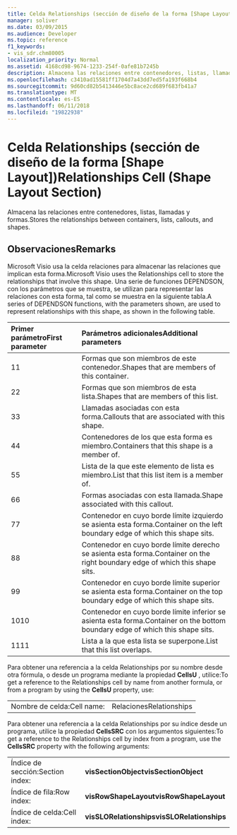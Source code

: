 ```yaml
---
title: Celda Relationships (sección de diseño de la forma [Shape Layout])
manager: soliver
ms.date: 03/09/2015
ms.audience: Developer
ms.topic: reference
f1_keywords:
- vis_sdr.chm80005
localization_priority: Normal
ms.assetid: 4168cd98-9674-1233-254f-0afe81b7245b
description: Almacena las relaciones entre contenedores, listas, llamadas y formas.
ms.openlocfilehash: c3410ad15581ff1704d7a43dd7ed5fa193f668b4
ms.sourcegitcommit: 9d60cd82b5413446e5bc8ace2cd689f683fb41a7
ms.translationtype: MT
ms.contentlocale: es-ES
ms.lasthandoff: 06/11/2018
ms.locfileid: "19822938"
---
```

# <a name="relationships-cell-shape-layout-section"></a><span data-ttu-id="1d4c5-103">Celda Relationships (sección de diseño de la forma [Shape Layout])</span><span class="sxs-lookup"><span data-stu-id="1d4c5-103">Relationships Cell (Shape Layout Section)</span></span>

<span data-ttu-id="1d4c5-104">Almacena las relaciones entre contenedores, listas, llamadas y formas.</span><span class="sxs-lookup"><span data-stu-id="1d4c5-104">Stores the relationships between containers, lists, callouts, and shapes.</span></span> 
  
## <a name="remarks"></a><span data-ttu-id="1d4c5-105">Observaciones</span><span class="sxs-lookup"><span data-stu-id="1d4c5-105">Remarks</span></span>

 <span data-ttu-id="1d4c5-106">Microsoft Visio usa la celda relaciones para almacenar las relaciones que implican esta forma.</span><span class="sxs-lookup"><span data-stu-id="1d4c5-106">Microsoft Visio uses the Relationships cell to store the relationships that involve this shape.</span></span> <span data-ttu-id="1d4c5-107">Una serie de funciones DEPENDSON, con los parámetros que se muestra, se utilizan para representar las relaciones con esta forma, tal como se muestra en la siguiente tabla.</span><span class="sxs-lookup"><span data-stu-id="1d4c5-107">A series of DEPENDSON functions, with the parameters shown, are used to represent relationships with this shape, as shown in the following table.</span></span> 
  
|<span data-ttu-id="1d4c5-108">**Primer parámetro**</span><span class="sxs-lookup"><span data-stu-id="1d4c5-108">**First parameter**</span></span>|<span data-ttu-id="1d4c5-109">**Parámetros adicionales**</span><span class="sxs-lookup"><span data-stu-id="1d4c5-109">**Additional parameters**</span></span>|
|:-----|:-----|
|<span data-ttu-id="1d4c5-110">1</span><span class="sxs-lookup"><span data-stu-id="1d4c5-110">1</span></span>  <br/> |<span data-ttu-id="1d4c5-111">Formas que son miembros de este contenedor.</span><span class="sxs-lookup"><span data-stu-id="1d4c5-111">Shapes that are members of this container.</span></span>  <br/> |
|<span data-ttu-id="1d4c5-112">2</span><span class="sxs-lookup"><span data-stu-id="1d4c5-112">2</span></span>  <br/> |<span data-ttu-id="1d4c5-113">Formas que son miembros de esta lista.</span><span class="sxs-lookup"><span data-stu-id="1d4c5-113">Shapes that are members of this list.</span></span>  <br/> |
|<span data-ttu-id="1d4c5-114">3</span><span class="sxs-lookup"><span data-stu-id="1d4c5-114">3</span></span>  <br/> |<span data-ttu-id="1d4c5-115">Llamadas asociadas con esta forma.</span><span class="sxs-lookup"><span data-stu-id="1d4c5-115">Callouts that are associated with this shape.</span></span>  <br/> |
|<span data-ttu-id="1d4c5-116">4</span><span class="sxs-lookup"><span data-stu-id="1d4c5-116">4</span></span>  <br/> |<span data-ttu-id="1d4c5-117">Contenedores de los que esta forma es miembro.</span><span class="sxs-lookup"><span data-stu-id="1d4c5-117">Containers that this shape is a member of.</span></span>  <br/> |
|<span data-ttu-id="1d4c5-118">5</span><span class="sxs-lookup"><span data-stu-id="1d4c5-118">5</span></span>  <br/> |<span data-ttu-id="1d4c5-119">Lista de la que este elemento de lista es miembro.</span><span class="sxs-lookup"><span data-stu-id="1d4c5-119">List that this list item is a member of.</span></span>  <br/> |
|<span data-ttu-id="1d4c5-120">6</span><span class="sxs-lookup"><span data-stu-id="1d4c5-120">6</span></span>  <br/> |<span data-ttu-id="1d4c5-121">Formas asociadas con esta llamada.</span><span class="sxs-lookup"><span data-stu-id="1d4c5-121">Shape associated with this callout.</span></span>  <br/> |
|<span data-ttu-id="1d4c5-122">7</span><span class="sxs-lookup"><span data-stu-id="1d4c5-122">7</span></span>  <br/> |<span data-ttu-id="1d4c5-123">Contenedor en cuyo borde límite izquierdo se asienta esta forma.</span><span class="sxs-lookup"><span data-stu-id="1d4c5-123">Container on the left boundary edge of which this shape sits.</span></span>  <br/> |
|<span data-ttu-id="1d4c5-124">8</span><span class="sxs-lookup"><span data-stu-id="1d4c5-124">8</span></span>  <br/> |<span data-ttu-id="1d4c5-125">Contenedor en cuyo borde límite derecho se asienta esta forma.</span><span class="sxs-lookup"><span data-stu-id="1d4c5-125">Container on the right boundary edge of which this shape sits.</span></span>  <br/> |
|<span data-ttu-id="1d4c5-126">9</span><span class="sxs-lookup"><span data-stu-id="1d4c5-126">9</span></span>  <br/> |<span data-ttu-id="1d4c5-127">Contenedor en cuyo borde límite superior se asienta esta forma.</span><span class="sxs-lookup"><span data-stu-id="1d4c5-127">Container on the top boundary edge of which this shape sits.</span></span>  <br/> |
|<span data-ttu-id="1d4c5-128">10</span><span class="sxs-lookup"><span data-stu-id="1d4c5-128">10</span></span>  <br/> |<span data-ttu-id="1d4c5-129">Contenedor en cuyo borde límite inferior se asienta esta forma.</span><span class="sxs-lookup"><span data-stu-id="1d4c5-129">Container on the bottom boundary edge of which this shape sits.</span></span>  <br/> |
|<span data-ttu-id="1d4c5-130">11</span><span class="sxs-lookup"><span data-stu-id="1d4c5-130">11</span></span>  <br/> |<span data-ttu-id="1d4c5-131">Lista a la que esta lista se superpone.</span><span class="sxs-lookup"><span data-stu-id="1d4c5-131">List that this list overlaps.</span></span>  <br/> |
   
<span data-ttu-id="1d4c5-132">Para obtener una referencia a la celda Relationships por su nombre desde otra fórmula, o desde un programa mediante la propiedad **CellsU** , utilice:</span><span class="sxs-lookup"><span data-stu-id="1d4c5-132">To get a reference to the Relationships cell by name from another formula, or from a program by using the **CellsU** property, use:</span></span> 
  
|||
|:-----|:-----|
|<span data-ttu-id="1d4c5-133">Nombre de celda:</span><span class="sxs-lookup"><span data-stu-id="1d4c5-133">Cell name:</span></span>  <br/> |<span data-ttu-id="1d4c5-134">Relaciones</span><span class="sxs-lookup"><span data-stu-id="1d4c5-134">Relationships</span></span>  <br/> |
   
<span data-ttu-id="1d4c5-135">Para obtener una referencia a la celda Relationships por su índice desde un programa, utilice la propiedad **CellsSRC** con los argumentos siguientes:</span><span class="sxs-lookup"><span data-stu-id="1d4c5-135">To get a reference to the Relationships cell by index from a program, use the **CellsSRC** property with the following arguments:</span></span> 
  
|||
|:-----|:-----|
|<span data-ttu-id="1d4c5-136">Índice de sección:</span><span class="sxs-lookup"><span data-stu-id="1d4c5-136">Section index:</span></span>  <br/> |<span data-ttu-id="1d4c5-137">**visSectionObject**</span><span class="sxs-lookup"><span data-stu-id="1d4c5-137">**visSectionObject**</span></span> <br/> |
|<span data-ttu-id="1d4c5-138">Índice de fila:</span><span class="sxs-lookup"><span data-stu-id="1d4c5-138">Row index:</span></span>  <br/> |<span data-ttu-id="1d4c5-139">**visRowShapeLayout**</span><span class="sxs-lookup"><span data-stu-id="1d4c5-139">**visRowShapeLayout**</span></span> <br/> |
|<span data-ttu-id="1d4c5-140">Índice de celda:</span><span class="sxs-lookup"><span data-stu-id="1d4c5-140">Cell index:</span></span>  <br/> |<span data-ttu-id="1d4c5-141">**visSLORelationships**</span><span class="sxs-lookup"><span data-stu-id="1d4c5-141">**visSLORelationships**</span></span> <br/> |
   

